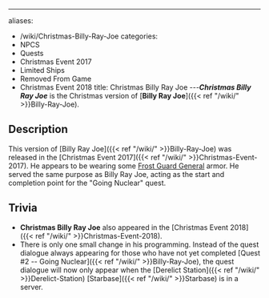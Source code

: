---
aliases:
- /wiki/Christmas-Billy-Ray-Joe
categories:
- NPCS
- Quests
- Christmas Event 2017
- Limited Ships
- Removed From Game
- Christmas Event 2018
title: Christmas Billy Ray Joe
---**_Christmas Billy Ray Joe_** is the Christmas version of [**Billy Ray Joe**]({{< ref "/wiki/" >}}Billy-Ray-Joe). 

## Description

This version of [Billy Ray Joe]({{< ref "/wiki/" >}}Billy-Ray-Joe) was released in the [Christmas Event 2017]({{< ref "/wiki/" >}}Christmas-Event-2017). He appears to be wearing some [Frost Guard General](https://www.roblox.com/bundles/194/Frost-Guard-General) armor. He served the same purpose as Billy Ray Joe, acting as the start and completion point for the "Going Nuclear" quest.

## Trivia

- **Christmas Billy Ray Joe** also appeared in the [Christmas Event 2018]({{< ref "/wiki/" >}}Christmas-Event-2018).
- There is only one small change in his programming. Instead of the quest dialogue always appearing for those who have not yet completed [Quest #2 -- Going Nuclear]({{< ref "/wiki/" >}}Billy-Ray-Joe), the quest dialogue will now only appear when the [Derelict Station]({{< ref "/wiki/" >}}Derelict-Station) [Starbase]({{< ref "/wiki/" >}}Starbase) is in a server.